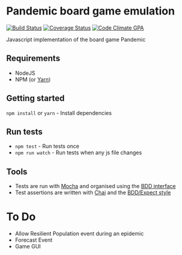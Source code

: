 # Pandemic board game emulation
[![Build Status](https://travis-ci.org/webdevian/pandemic.svg?branch=master)](https://travis-ci.org/webdevian/pandemic) [![Coverage Status](https://coveralls.io/repos/github/webdevian/pandemic/badge.svg?branch=master)](https://coveralls.io/github/webdevian/pandemic?branch=master) [![Code Climate GPA](https://codeclimate.com/github/webdevian/pandemic/badges/gpa.svg)](https://codeclimate.com/github/webdevian/pandemic)

Javascript implementation of the board game Pandemic

## Requirements

- NodeJS
- NPM (or [Yarn](https://yarnpkg.com/en/))

## Getting started

`npm install` or `yarn` - Install dependencies

## Run tests

- `npm test` - Run tests once
- `npm run watch` - Run tests when any js file changes

## Tools

- Tests are run with [Mocha](https://mochajs.org) and organised using the [BDD interface](https://mochajs.org/#bdd)
- Test assertions are written with [Chai](http://chaijs.com/) and the [BDD/Expect style](http://chaijs.com/api/bdd/)

# To Do

- Allow Resilient Population event during an epidemic
- Forecast Event
- Game GUI
